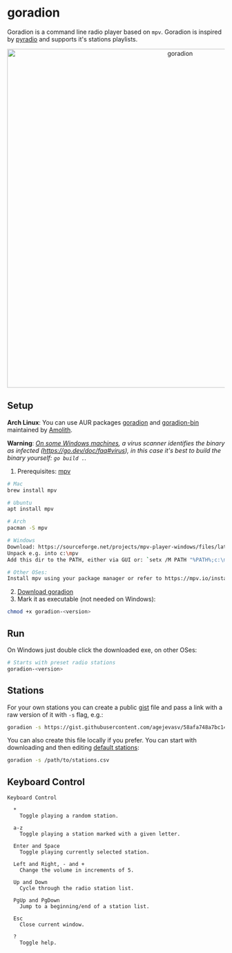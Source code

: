 # goradion
Goradion is a command line radio player based on `mpv`. Goradion is inspired by [pyradio](https://github.com/coderholic/pyradio) and supports it's stations playlists.
<p align="center">
  <img width="785" alt="goradion" src="https://github.com/agejevasv/goradion/assets/1682086/325f05bc-8f04-4810-ba71-400072794afb">
</p>

## Setup

**Arch Linux**: You can use AUR packages [goradion](https://aur.archlinux.org/packages/goradion) and [goradion-bin](https://aur.archlinux.org/packages/goradion-bin) maintained by [Amolith](https://github.com/Amolith).

**Warning**: _[On some Windows machines](https://github.com/agejevasv/goradion/issues/1), a virus scanner identifies the binary as infected (https://go.dev/doc/faq#virus), in this case it's best to build the binary yourself: `go build .`._

1. Prerequisites: [mpv](https://mpv.io/)
```bash
# Mac
brew install mpv

# Ubuntu
apt install mpv

# Arch
pacman -S mpv

# Windows
Download: https://sourceforge.net/projects/mpv-player-windows/files/latest/download
Unpack e.g. into c:\mpv
Add this dir to the PATH, either via GUI or: `setx /M PATH "%PATH%;c:\mpv"`

# Other OSes:
Install mpv using your package manager or refer to https://mpv.io/installation/
```
2. [Download goradion](https://github.com/agejevasv/goradion/releases/latest)
3. Mark it as executable (not needed on Windows):
```bash
chmod +x goradion-<version>
```

## Run
On Windows just double click the downloaded exe, on other OSes:
```bash
# Starts with preset radio stations
goradion-<version>
```

## Stations
For your own stations you can create a public [gist](https://gist.github.com/) file and pass a link with a raw version of it with `-s` flag, e.g.:

```bash
goradion -s https://gist.githubusercontent.com/agejevasv/58afa748a7bc14dcccab1ca237d14a0b/raw/stations.csv
```

You can also create this file locally if you prefer. You can start with downloading and then editing [default stations](https://gist.githubusercontent.com/agejevasv/58afa748a7bc14dcccab1ca237d14a0b/raw/stations.csv):

```bash
goradion -s /path/to/stations.csv
```
## Keyboard Control
```
Keyboard Control

  *
    Toggle playing a random station.

  a-z
    Toggle playing a station marked with a given letter.

  Enter and Space
    Toggle playing currently selected station.

  Left and Right, - and +
    Change the volume in increments of 5.

  Up and Down
    Cycle through the radio station list.

  PgUp and PgDown
    Jump to a beginning/end of a station list.

  Esc
    Close current window.

  ?
    Toggle help.
```
